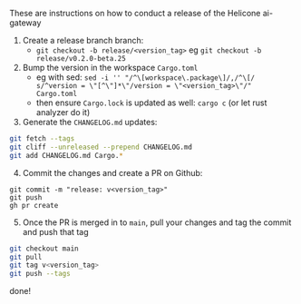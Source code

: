 These are instructions on how to conduct a release of the Helicone ai-gateway

1) Create a release branch branch:
    - `git checkout -b release/<version_tag>` eg `git checkout -b release/v0.2.0-beta.25`
2) Bump the version in the workspace `Cargo.toml`
    - eg with sed: `sed -i '' "/^\[workspace\.package\]/,/^\[/ s/^version = \"[^\"]*\"/version = \"<version_tag>\"/" Cargo.toml`
    - then ensure `Cargo.lock` is updated as well: `cargo c` (or let rust analyzer do it)
3) Generate the `CHANGELOG.md` updates:

```sh
git fetch --tags
git cliff --unreleased --prepend CHANGELOG.md
git add CHANGELOG.md Cargo.*
```

4) Commit the changes and create a PR on Github:

```
git commit -m "release: v<version_tag>"
git push
gh pr create
```

5) Once the PR is merged in to `main`, pull your changes and tag the commit and push that tag
```sh
git checkout main
git pull
git tag v<version_tag>
git push --tags
```

done!